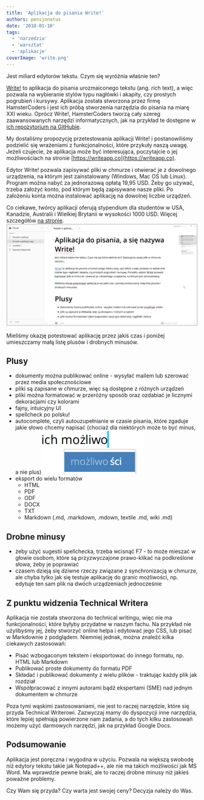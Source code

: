 ```yaml
---
title: 'Aplikacja do pisania Write!'
authors: pensjonatus
date: '2018-01-10'
tags:
  - 'narzedzia'
  - 'warsztat'
  - 'aplikacje'
coverImage: 'write.png'
---
```


Jest miliard edytorów tekstu. Czym się wyróżnia właśnie ten?

<!--truncate-->

[Write!](https://writeapp.co/) to aplikacja do pisania urozmaiconego tekstu
(ang. rich text), a więc pozwala na wybieranie stylów typu nagłówki i akapity,
czy prostych pogrubień i kursywy. Aplikacja została stworzona przez firmę
HamsterCoders i jest ich próbą stworzenia narzędzia do pisania na miarę XXI
wieku. Oprócz Write!, HamsterCoders tworzą cały szereg zaawansowanych narzędzi
informatycznych, jak na przykład te dostępne w
[ich repozytorium na GitHubie](https://github.com/HamsterCoders).

My dostaliśmy propozycję przetestowania aplikacji Write! i postanowiliśmy
podzielić się wrażeniami z funkcjonalności, które przykuły naszą uwagę. Jeżeli
czujecie, że aplikacja może być interesująca, poczytajcie o jej możliwościach na
stronie [https://writeapp.co](https://writeapp.co).

Edytor Write! pozwala zapisywać pliki w chmurze i otwierać je z dowolnego
urządzenia, na którym jest zainstalowany (Windows, Mac OS lub Linux). Program
można nabyć za jednorazową opłatą 19,95 USD. Żeby go używać, trzeba założyć
konto, pod którym będą zapisywane nasze pliki. Po założeniu konta można
instalować aplikację na dowolnej liczbie urządzeń.

Co ciekawe, twórcy aplikacji oferują stypendium dla studentów w USA, Kanadzie,
Australii i Wielkiej Brytanii w wysokości 1000 USD. Więcej szczegółów
[na stronie](https://writeapp.co/write-app-scholarship).
[![](images/wfite-app-windows.png)](http://techwriter.pl/wp-content/uploads/2017/12/wfite-app-windows.png)

Mieliśmy okazję potestować aplikację przez jakiś czas i poniżej umieszczamy małą
listę plusów i drobnych minusów.

## Plusy

- dokumenty można publikować online - wysyłać mailem lub szerować przez media
  społecznościowe
- pliki są zapisane w chmurze, więc są dostępne z różnych urządzeń
- pliki można formatować w przeróżny sposób oraz ozdabiać je licznymi
  dekoracjami czy kolorami
- fajny, intuicyjny UI
- spellcheck po polsku!
- autocomplete, czyli autouzupełnianie w czasie pisania, które zgaduje jakie
  słowo chcemy napisać (chociaż dla niektórych może to być minus, a nie
  plus)[![](images/write-autocomplete.png)](http://techwriter.pl/wp-content/uploads/2017/12/write-autocomplete.png)
- eksport do wielu formatów
  - HTML
  - PDF
  - ODF
  - DOCX
  - TXT
  - Markdown (.md, .markdown, .mdown, textile .md, wiki .md)

## Drobne minusy

- żeby użyć sugestii spellchecka, trzeba wcisnąć F7 - to może mieszać w głowie
  osobom, które są przyzwyczajone prawo-klikać na podkreślone słowa, żeby je
  poprawiać
- czasem dzieją się dziwne rzeczy związane z synchronizacją w chmurze, ale chyba
  tylko jak się testuje aplikację do granic możliwości, np. edytuje ten sam plik
  na dwóch urządzeniach jednocześnie

## Z punktu widzenia Technical Writera

Aplikacja nie została stworzona do technical writingu, więc nie ma
funkcjonalności, które byłyby przydatne w naszym fachu. Na przykład nie
użylibyśmy jej, żeby stworzyć online helpa i edytować jego CSS, lub pisać w
Markdownie z podglądem. Niemniej jednak, można znaleźć kilka ciekawych
zastosowań:

- Pisać wzbogaconym tekstem i eksportować do innego formatu, np. HTML lub
  Markdown
- Publikować proste dokumenty do formatu PDF
- Składać i publikować dokumenty z wielu plików - traktując każdy plik jak
  rozdział
- Współpracować z innymi autorami bądź ekspertami (SME) nad jednym dokumentem w
  chmurze

Poza tymi wąskimi zastosowaniami, nie jest to raczej narzędzie, które się przyda
Technical Writerowi. Zazwyczaj mamy do dyspozycji inne narzędzia, które lepiej
spełniają powierzone nam zadania, a do tych kilku zastosowań możemy użyć
darmowych narzędzi, jak na przykład Google Docs.

## Podsumowanie

Aplikacja jest poręczna i wygodna w użyciu. Pozwala na większą swobodę niż
edytory tekstu takie jak Notepad++, ale nie ma takich możliwości jak MS Word. Ma
wprawdzie pewne braki, ale to raczej drobne minusy niż jakieś poważne problemy.

Czy Wam się przyda? Czy warta jest swojej ceny? Decyzja należy do Was.
